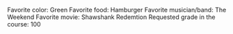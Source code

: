 Favorite color: Green 
Favorite food: Hamburger
Favorite musician/band: The Weekend
Favorite movie: Shawshank Redemtion
Requested grade in the course: 100